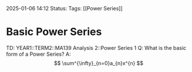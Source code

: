 2025-01-06 14:12
Status: 
Tags: [[Power Series]]
# Basic Power Series

TD: YEAR1::TERM2::MA139 Analysis 2::Power Series 1
Q: What is the basic form of a Power Series?
A: $$
\sum^{\infty}_{n=0}a_{n}x^{n}
$$
<!--ID: 1736172883059-->
